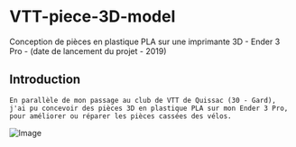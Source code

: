 # VTT-piece-3D-model
Conception de pièces en plastique PLA sur une imprimante 3D - Ender 3 Pro - (date de lancement du projet - 2019)
## Introduction
```
En parallèle de mon passage au club de VTT de Quissac (30 - Gard),
j'ai pu concevoir des pièces 3D en plastique PLA sur mon Ender 3 Pro, pour améliorer ou réparer les pièces cassées des vélos.
```
![Image](https://user-images.githubusercontent.com/128179560/226109713-bde0f567-4e74-4481-b837-b62f5d9aa5f8.jpg)
